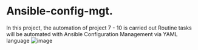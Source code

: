 # Ansible-config-mgt.

In this project, the automation of project 7 - 10 is carried out
Routine tasks will be automated with Ansible Configuration Management via YAML language
![image](https://user-images.githubusercontent.com/50416701/121882143-0dce7a00-cd08-11eb-8a23-ed1280af51fc.png)
